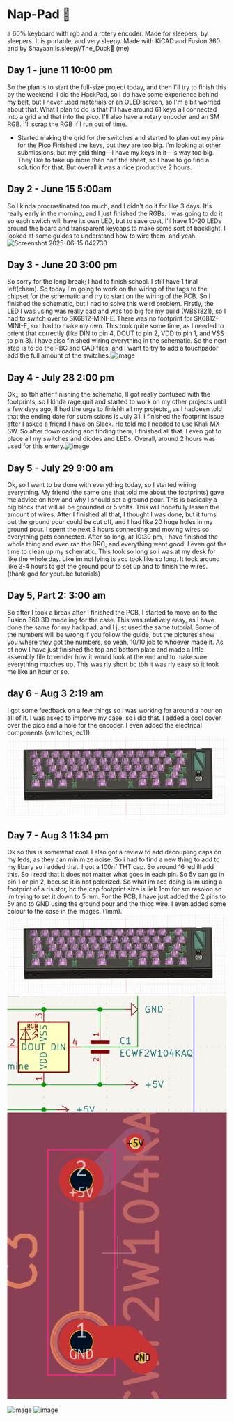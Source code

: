 # **Nap-Pad 🛌**
a 60% keyboard with rgb and a rotery encoder. Made for sleepers, by sleepers. It is portable, and very sleepy. Made with KiCAD and Fusion 360 and by Shayaan.is.sleep//The_Duck🦆 (me)

## Day 1 - june 11 10:00 pm
So the plan is to start the full-size project today, and then I'll try to finish this by the weekend. I did the HackPad, so I do have some experience behind my belt, but I never used materials or an OLED screen, so I'm a bit worried about that. What I plan to do is that I'll have around 61 keys all connected into a grid and that into the pico. I'll also have a rotary encoder and an SM RGB. I'll scrap the RGB if I run out of time.
- Started making the grid for the switches and started to plan out my pins for the Pico
Finished the keys, but they are too big. I'm looking at other submissions, but my grid thing—I have my keys in it—is way too big. They like to take up more than half the sheet, so I have to go find a solution for that. But overall it was a nice productive 2 hours.

## Day 2 - June 15 5:00am
So I kinda procrastinated too much, and I didn't do it for like 3 days. It's really early in the morning, and I just finished the RGBs. I was going to do it so each switch will have its own LED, but to save cost, I'll have 10-20 LEDs around the board and transparent keycaps to make some sort of backlight. I looked at some guides to understand how to wire them, and yeah. 
![Screenshot 2025-06-15 042730](https://github.com/user-attachments/assets/18774635-9bae-4fa1-a434-80ccb6124f04)

## Day 3 - June 20 3:00 pm
So sorry for the long break; I had to finish school. I still have 1 final left(chem). So today I'm going to work on the wiring of the tags to the chipset for the schematic and try to start on the wiring of the PCB. So I finished the schematic, but I had to solve this weird problem. Firstly, the LED I was using was really bad and was too big for my build (WBS1821), so I had to switch over to SK6812-MINI-E. There was no footprint for SK6812-MINI-E, so I had to make my own. This took quite some time, as I needed to orient that correctly (like DIN to pin 4, DOUT to pin 2, VDD to pin 1, and VSS to pin 3). I have also finished wiring everything in the schematic. So the next step is to do the PBC and CAD files, and I want to try to add a touchpador add the full amount of the switches.![image](https://github.com/user-attachments/assets/377487ba-7ccc-42ee-9681-0ea5b08beca9)

## Day 4 - July 28 2:00 pm
Ok,, so tbh after finishing the schematic, II got really confused with the footprints, so I kinda rage quit and started to work on my other projects until a few days ago, II had the urge to finishh all my projects,, as I hadbeen told that the ending date for submissions is July 31. I finished the footprint issue after I asked a friend I have on Slack. He told me I needed to use Khali MX SW. So after downloading and finding them, I finished all that. I even got to place all my switches and diodes and LEDs. Overall, around 2 hours was used for this entery.<img width="1497" height="483" alt="image" src="https://github.com/user-attachments/assets/6c9bf94b-39f4-42ff-9212-38122fcb2164" />


## Day 5 - July 29 9:00 am
Ok, so I want to be done with everything today, so I started wiring everything. My friend (the same one that told me about the footprints) gave me advice on how and why I should set a ground pour. This is basically a big block that will all be grounded or 5 volts. This will hopefully lessen the amount of wires. After I finished all that, I thought I was done, but it turns out the ground pour could be cut off, and I had like 20 huge holes in my ground pour. I spent the next 3 hours connecting and moving wires so everything gets connected. After so long, at 10:30 pm, I have finished the whole thing and even ran the DRC, and everything went good! I even got the time to clean up my schematic. This took so long so i was at my desk for like the whole day. Like im not lying ts acc took like so long. It took around like 3-4 hours to get the ground pour to set up and to finish the wires. (thank god for youtube tutorials)

## Day 5, Part 2: 3:00 am

So after I took a break after I finished the PCB, I started to move on to the Fusion 360 3D modeling for the case. This was relatively easy, as I have done the same for my hackpad, and I just used the same tutorial. Some of the numbers will be wrong if you follow the guide, but the pictures show you where they got the numbers, so yeah, 10/10 job to whoever made it. As of now I have just finished the top and bottom plate and made a little assembly file to render how it would look at the end and to make sure everything matches up. This was rly short bc tbh it was rly easy so it took me like an hour or so.

## day 6 - Aug 3 2:19 am

I got some feedback on a few things so i was working for around a hour on all of it. I was asked to imporve my case, so i did that. I added a cool cover over the pico and a hole for the encoder. I even added the electrical components (switches, ec11). ![alt text](Assets/image.png)

## Day 7 - Aug 3  11:34 pm
Ok so this is somewhat cool. I also got a review to add decoupling caps on my leds, as they can minimize noise. So i had to find a new thing to add to my libary so i added that. I got a 100nf THT cap. So around 16 led ill add this. So i read that it does not matter what goes in each pin. So 5v can go in pin 1 or pin 2, becuse it is not polerized. So what im acc doing is im using a footprint of a risistor, bc the cap footprint size is liek 1cm for sm resoion so im trying to set it down to 5 mm. For the PCB, I have just added the 2 pins to 5v and to GND using the ground pour and the thicc wire. I even added some colour to the case in the images. (1mm). ![alt text](Assets/image.png)  ![alt text](Assets/cap2.png) ![alt text](Assets/cap1.png)

<img width="1304" height="457" alt="image" src="https://github.com/user-attachments/assets/b43450dd-94b8-4d48-a97e-fca0b5fad4d4" />
<img width="1004" height="753" alt="image" src="https://github.com/user-attachments/assets/cec4439c-536b-452d-9153-60fdccc4bec1" />

